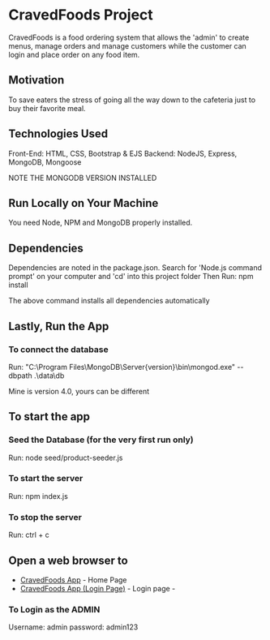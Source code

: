 # CravedFoods Project

CravedFoods is a food ordering system that allows the 'admin' to create menus, manage orders and manage customers while the customer can login and place order on any food item.

## Motivation

To save eaters the stress of going all the way down to the cafeteria just to buy their favorite meal.

## Technologies Used

Front-End: HTML, CSS, Bootstrap & EJS
Backend: NodeJS, Express, MongoDB, Mongoose

NOTE THE MONGODB VERSION INSTALLED

## Run Locally on Your Machine

You need Node, NPM and MongoDB properly installed.

## Dependencies

Dependencies are noted in the package.json.
Search for 'Node.js command prompt' on your computer and 'cd' into this project folder
Then Run: npm install

The above command installs all dependencies automatically

## Lastly, Run the App

### To connect the database

Run: "C:\Program Files\MongoDB\Server\{version}\bin\mongod.exe" --dbpath .\data\db

Mine is version 4.0, yours can be different

## To start the app

### Seed the Database (for the very first run only)

Run: node seed/product-seeder.js

### To start the server

Run: npm index.js

### To stop the server

Run: ctrl + c

## Open a web browser to

- [CravedFoods App](http://localhost:3000/) - Home Page
- [CravedFoods App (Login Page)](http://localhost:8000/api/user/login) - Login page -

### To Login as the ADMIN

Username: admin
password: admin123
